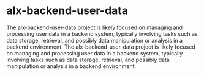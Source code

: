# alx-backend-user-data
The alx-backend-user-data project is likely focused on managing and processing user data in a backend system, typically involving tasks such as data storage, retrieval, and possibly data manipulation or analysis in a backend environment.
The alx-backend-user-data project is likely focused on managing and processing user data in a backend system, typically involving tasks such as data storage, retrieval, and possibly data manipulation or analysis in a backend environment.
